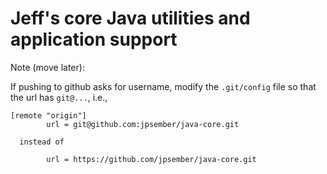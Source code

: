 # Jeff's core Java utilities and application support

Note (move later):

If pushing to github asks for username, modify the `.git/config` file so that
the url has `git@...`, i.e.,

```
[remote "origin"]
        url = git@github.com:jpsember/java-core.git

  instead of

        url = https://github.com/jpsember/java-core.git
```
